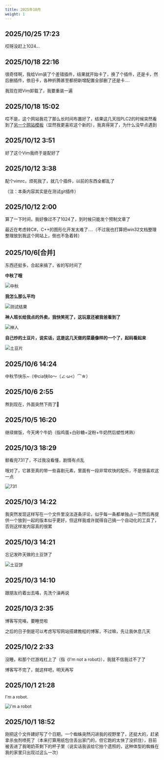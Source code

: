 ```yaml
---
title: 2025年10月
weight: 1
---
```


## 2025/10/25 17:23

哎呀没赶上1024...

## 2025/10/18 22:16

很奇怪啊，我给Vim装了个差错插件，结果就开始卡了，换了个插件，还是卡，然后删插件，依旧卡，各种折腾甚至都把新增配置全部删了还是卡....

我现在把Vim卸载了，我要重装一遍

## 2025/10/18 15:02

哎不是，这个网站我花了那么长时间布置好了，结果这几天找PLC2的时候突然看到了[另一个网站模板](https://vitepress.dev/zh/)（显然我更喜欢这个新的），我真得哭了，为什么没早点遇到

## 2025/10/12 3:51

好了这个Vim我终于是配好了

## 2025/10/12 3:38

配个vimrc，烦死我了，就几个插件，以前的东西全都乱了

（注：本条内容其实是在测试git插件）

## 2025/10/12 2:00

算了一下时间，我好像过不了1024了，到时候只能发个预制文章了

最近在考虑转C#，C++的图形化开发太难了....（不过我也打算把win32文档整理整理放到我这个网站上，倒也不急着转）

## 2025/10/6\[合并]

东西还挺多，合起来搞了，省的写时间了

**中秋了哦**

![中秋](/imgs/moment/202510/cai.jpg)

**我怎么那么平均**

![测试结果](/imgs/moment/202510/ceshi.png)

**神人班长给我点的外卖，我快笑死了，这玩意还被我爸看到了**

![神人](/imgs/moment/202510/beizhu.jpg)

**自己炒的土豆片，说实话，这是这几天做的菜最像样的一个了，起码看起来**

![土豆片](/imgs/moment/202510/ganbiantudoupian.jpg)

## 2025/10/6 14:24

中秋节快乐~（中cia快llo～（∠·ω&lt;）⌒☆）

<!--我要抨击vim的语法高亮，上面那个左尖括号的转义都不识别，导致下面大段内容被标成了绿色高光，我只能换成<才正常显示，虽然这不影响实际使用，但看着真的有点难受-->

## 2025/10/6 2:55

熬到现在，外面突然下雨了🤔

## 2025/10/5 16:20

继续做饭，今天烤个牛奶（指鸡蛋+白砂糖+淀粉+牛奶然后塑性烤熟）

## 2025/10/3 18:29

额看完731了，不过我没看懂，剧情有点乱

哦对了，它甚至真的带一些喜剧元素，里面有一段非常欢快的配乐，不是很喜欢这一点

![731](/imgs/moment/202510/731.jpg)

## 2025/10/3 14:22

我突然发现这样写在一个文件里没法逐条评论，似乎每一条都单独占一页然后再提供一个放到一起的版本似乎更好，但这样我或许就得自己搞一个自动化的工具了，否则这样发内容真的很累

## 2025/10/3 14:21

忘记发昨天做的土豆饼了

![土豆饼](/imgs/moment/202510/tudoubing.jpg)

## 2025/10/3 14:10

跟朋友约着出去咯，先洗个澡再说

## 2025/10/3 2:35

博客写完咯，要睡觉啦

之后的日子倒是可以考虑写写网站搭建教程的博客，不过嘛，先让我休息几天

## 2025/10/2 2:33

没睡，和那个烂游戏杠上了（指《I'm not a robot》），我就不信我过不了了

博客写不完了，就这样吧，明天再写

## 2025/10/1 21:28

I'm a robot.

![i'm a robot](/imgs/moment/202510/imarobot.png)

## 2025/10/1 18:52

刚把这个文件建好写了个日期，一个蜘蛛突然闪进我的视野里了，还挺大的，赶紧拿杀虫剂喷死了（本来打算用纸包住丢出家门的，但它跑的太快了没抓住），目前被丢进了我喝奶茶剩下的杯子里（说实话我该给它拍个遗照的，这种体型的蜘蛛在我的家里只出现过这么一次）

<!--不是，这么隐蔽的角落的一条注释都能被你翻到？实在是缘分-->
